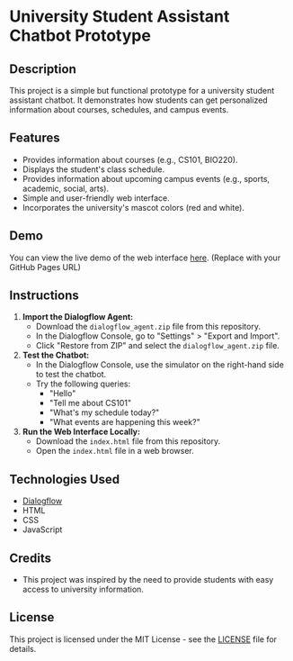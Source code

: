 # University Student Assistant Chatbot Prototype

## Description

This project is a simple but functional prototype for a university student assistant chatbot. It demonstrates how students can get personalized information about courses, schedules, and campus events.

## Features

*   Provides information about courses (e.g., CS101, BIO220).
*   Displays the student's class schedule.
*   Provides information about upcoming campus events (e.g., sports, academic, social, arts).
*   Simple and user-friendly web interface.
*   Incorporates the university's mascot colors (red and white).

## Demo

You can view the live demo of the web interface [here](https://<your-username>.github.io/<your-repository-name>). (Replace with your GitHub Pages URL)

## Instructions

1.  **Import the Dialogflow Agent:**
    *   Download the `dialogflow_agent.zip` file from this repository.
    *   In the Dialogflow Console, go to "Settings" > "Export and Import".
    *   Click "Restore from ZIP" and select the `dialogflow_agent.zip` file.
2.  **Test the Chatbot:**
    *   In the Dialogflow Console, use the simulator on the right-hand side to test the chatbot.
    *   Try the following queries:
        *   "Hello"
        *   "Tell me about CS101"
        *   "What's my schedule today?"
        *   "What events are happening this week?"
3.  **Run the Web Interface Locally:**
    *   Download the `index.html` file from this repository.
    *   Open the `index.html` file in a web browser.

## Technologies Used

*   [Dialogflow](https://dialogflow.cloud.google.com/)
*   HTML
*   CSS
*   JavaScript

## Credits

*   This project was inspired by the need to provide students with easy access to university information.

## License

This project is licensed under the MIT License - see the [LICENSE](LICENSE) file for details.